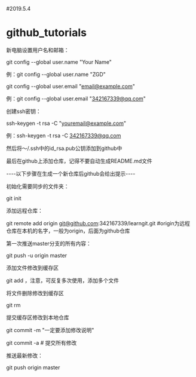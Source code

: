 #2019.5.4



# github_tutorials

新电脑设置用户名和邮箱：

git config --global user.name "Your Name"

例：git config --global user.name "ZGD"

git config --global user.email "email@example.com"

例：git config --global user.email "342167339@qq.com"

创建ssh密钥：

ssh-keygen -t rsa -C "youremail@example.com"

例：ssh-keygen -t rsa -C 342167339@qq.com

然后将～/.ssh中的id_rsa.pub公钥添加到github中

最后在github上添加仓库，记得不要自动生成README.md文件

----以下步骤在生成一个新仓库后github会给出提示----

初始化需要同步的文件夹：

git init

添加远程仓库：

git remote add origin git@github.com:342167339/learngit.git  #origin为远程仓库在本机的名字，一般为origin，后面为github仓库

第一次推送master分支的所有内容：

git push -u origin master

添加文件修改到缓存区

git add <file>，注意，可反复多次使用，添加多个文件

将文件删除修改到缓存区

git rm <file>

提交缓存区修改到本地仓库

git commit -m "一定要添加修改说明"

git commit -a # 提交所有修改

推送最新修改：

git push origin master
